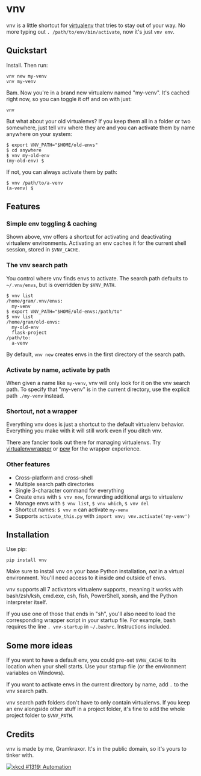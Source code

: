 # vnv

vnv is a little shortcut for [virtualenv] that tries to stay out of your
way.
No more typing out `. /path/to/env/bin/activate`, now it's just
`vnv env`.

[virtualenv]: https://pypi.org/project/virtualenv/


## Quickstart

Install.
Then run:
```
vnv new my-venv
vnv my-venv
```
Bam. Now you're in a brand new virtualenv named "my-venv".
It's cached right now, so you can toggle it off and on with just:
```
vnv
```

But what about your old virtualenvs? If you keep them all in a folder or
two somewhere, just tell vnv where they are and you can activate them by
name anywhere on your system:
```
$ export VNV_PATH="$HOME/old-envs"
$ cd anywhere
$ vnv my-old-env
(my-old-env) $
```
If not, you can always activate them by path:
```
$ vnv /path/to/a-venv
(a-venv) $
```


## Features

### Simple env toggling & caching

Shown above, vnv offers a shortcut for activating and deactivating
virtualenv environments.
Activating an env caches it for the current shell session, stored in
`$VNV_CACHE`.

### The vnv search path

You control where vnv finds envs to activate.
The search path defaults to `~/.vnv/envs`, but is overridden by
`$VNV_PATH`.

```
$ vnv list
/home/gram/.vnv/envs:
  my-venv
$ export VNV_PATH="$HOME/old-envs:/path/to"
$ vnv list
/home/gram/old-envs:
  my-old-env
  flask-project
/path/to:
  a-venv
```

By default, `vnv new` creates envs in the first directory of the search
path.

### Activate by name, activate by path

When given a name like `my-venv`, vnv will only look for it on the vnv
search path.
To specify that "my-venv" is in the current directory, use the explicit
path `./my-venv` instead.

### Shortcut, not a wrapper

Everything vnv does is just a shortcut to the default virtualenv
behavior.
Everything you make with it will still work even if you ditch vnv.

There are fancier tools out there for managing virtualenvs.
Try [virtualenvwrapper] or [pew] for the wrapper experience.

[virtualenvwrapper]: https://pypi.org/project/virtualenvwrapper
[pew]: https://pypi.org/project/pew

### Other features

- Cross-platform and cross-shell
- Multiple search path directories
- Single 3-character command for everything
- Create envs with `$ vnv new`, forwarding additional args to virtualenv
- Manage envs with `$ vnv list`, `$ vnv which`, `$ vnv del`
- Shortcut names: `$ vnv m` can activate `my-venv`
- Supports `activate_this.py` with `import vnv; vnv.activate('my-venv')`


## Installation

Use pip:
```
pip install vnv
```

Make sure to install vnv on your base Python installation, *not* in a
virtual environment.
You'll need access to it inside *and* outside of envs.

vnv supports all 7 activators virtualenv supports, meaning it works with
bash/zsh/ksh, cmd.exe, csh, fish, PowerShell, xonsh, and the Python
interpreter itself.

If you use one of those that ends in "sh", you'll also need to load the
corresponding wrapper script in your startup file.
For example, bash requires the line `. vnv-startup` in `~/.bashrc`.
Instructions included.


## Some more ideas

If you want to have a default env, you could pre-set `$VNV_CACHE` to its
location when your shell starts.
Use your startup file (or the environment variables on Windows).

If you want to activate envs in the current directory by name, add `.`
to the vnv search path.

vnv search path folders don't have to only contain virtualenvs.
If you keep an env alongside other stuff in a project folder, it's fine
to add the whole project folder to `$VNV_PATH`.


## Credits

vnv is made by me, Gramkraxor.
It's in the public domain, so it's yours to tinker with.


[![xkcd #1319: Automation](https://imgs.xkcd.com/comics/automation.png "xkcd #1319: Automation")](https://xkcd.com/1319/)
